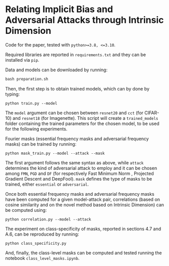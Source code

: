 # Relating Implicit Bias and Adversarial Attacks through Intrinsic Dimension

Code for the paper, tested with `python>=3.8, <=3.10`.

Required libraries are reported in `requirements.txt` and they can be installed via `pip`. 

Data and models can be downloaded by running:

```makefile
bash preparation.sh
```

Then, the first step is to obtain trained models, which can by done by typing:

```
python train.py --model
```

The `model` argument can be chosen between `resnet20` and `cct` (for CIFAR-10) and `resnet18` (for Imagenette). This script will create a `trained_models` folder containing the trained parameters for the chosen model, to be used for the following experiments.

Fourier masks (essential frequency masks and adversarial frequency masks) can be trained by running:

```
python mask_train.py --model --attack --mask
```

The first argument follows the same syntax as above, while `attack` determines the kind of adversarial attack to employ and it can be chosen among `FMN`, `PGD` and `DF` (for respectively Fast Minimum Norm , Projected Gradient Descent  and DeepFool). `mask` defines the type of masks to be trained, either `essential` or `adversarial`.

Once both essential frequency masks and adversarial frequency masks have been computed for a given model-attack pair, correlations (based on cosine similarity and on the novel method based on Intrinsic Dimension) can be computed using:

```
python correlation.py --model --attack
```

The experiment on class-specificity of masks, reported in sections 4.7 and A.6, can be reproduced by running:

```
python class_specificity.py
```

And, finally, the class-level masks can be computed and tested running the notebook `class_level_masks.ipynb`.
